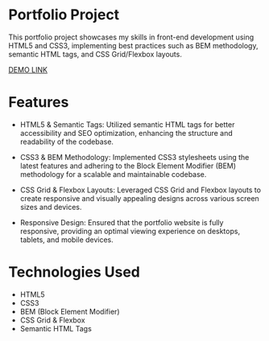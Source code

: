 # Portfolio Project
This portfolio project showcases my skills in front-end development using HTML5 and CSS3, implementing best practices such as BEM methodology, semantic HTML tags, and CSS Grid/Flexbox layouts.

[DEMO LINK](https://shostyy.github.io/landing_page-air/)

# Features
* HTML5 & Semantic Tags: Utilized semantic HTML tags for better accessibility and SEO optimization, enhancing the structure and readability of the codebase.

* CSS3 & BEM Methodology: Implemented CSS3 stylesheets using the latest features and adhering to the Block Element Modifier (BEM) methodology for a scalable and maintainable codebase.

* CSS Grid & Flexbox Layouts: Leveraged CSS Grid and Flexbox layouts to create responsive and visually appealing designs across various screen sizes and devices.

* Responsive Design: Ensured that the portfolio website is fully responsive, providing an optimal viewing experience on desktops, tablets, and mobile devices.

# Technologies Used
* HTML5
* CSS3
* BEM (Block Element Modifier)
* CSS Grid & Flexbox
* Semantic HTML Tags